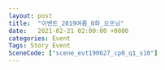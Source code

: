```yaml
---
layout: post
title:  "이벤트_2019여름_0화_오프닝"
date:   2021-02-21 02:00:00 +0000
categories: Event
Tags: Story Event
SceneCode: ["scene_evt190627_cp0_q1_s10"]
---
```


